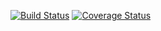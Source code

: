 [![Build Status](https://travis-ci.org/grzesiekw/bs-mock.svg?branch=master)](https://travis-ci.org/grzesiekw/bs-mock)
[![Coverage Status](https://coveralls.io/repos/grzesiekw/bs-mock/badge.svg)](https://coveralls.io/r/grzesiekw/bs-mock)
